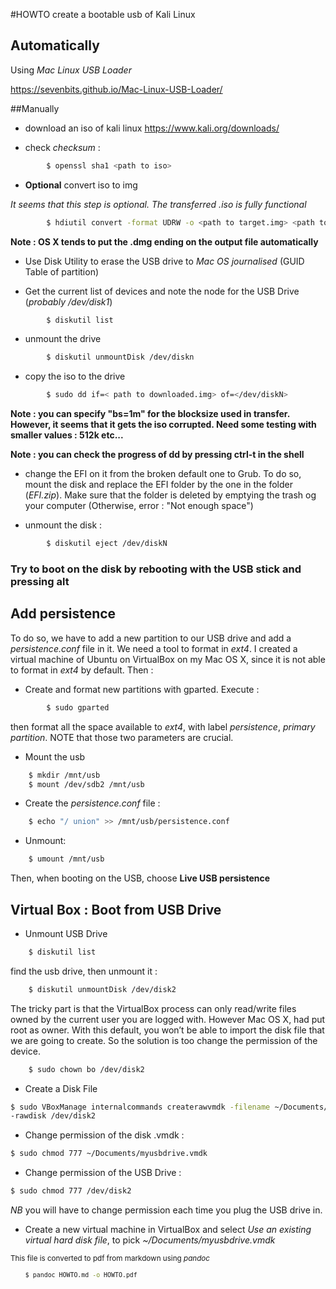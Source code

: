 #HOWTO create a bootable usb of Kali Linux

## Automatically

Using *Mac Linux USB Loader*

https://sevenbits.github.io/Mac-Linux-USB-Loader/

##Manually

- download an iso of kali linux
https://www.kali.org/downloads/

- check *checksum* :
```bash
		$ openssl sha1 <path to iso>
```
-  **Optional** convert iso to img

*It seems that this step is optional. The transferred .iso is fully functional*
```bash
		$ hdiutil convert -format UDRW -o <path to target.img> <path to image.iso>
```
**Note : OS X tends to put the .dmg ending on the output file automatically**

- Use Disk Utility to erase the USB drive to *Mac OS journalised* (GUID Table of partition)

- Get the current list of devices and note the node for the USB Drive (*probably /dev/disk1*)
```bash
		$ diskutil list
```
- unmount the drive
```bash
		$ diskutil unmountDisk /dev/diskn
```
- copy the iso to the drive
```bash
		$ sudo dd if=< path to downloaded.img> of=</dev/diskN>
```
**Note : you can specify "bs=1m" for the blocksize used in transfer. However, it seems that it gets the iso corrupted. Need some testing with smaller values : 512k etc...**

**Note : you can check the progress of dd by pressing ctrl-t in the shell**

- change the EFI on it from the broken default one to Grub.
To do so, mount the disk and replace the EFI folder by the one in the folder (*EFI.zip*). Make sure that the folder is deleted by emptying the trash og your computer (Otherwise, error : "Not enough space")

- unmount the disk :
```bash
		$ diskutil eject /dev/diskN
```
### Try to boot on the disk by rebooting with the USB stick and pressing alt

## Add persistence

To do so, we have to add a new partition to our USB drive and add a *persistence.conf* file in it. We need a tool to format in *ext4*. I created a virtual machine of Ubuntu on VirtualBox on my Mac OS X, since it is not able to format in *ext4* by default. Then :

- Create and format new partitions with gparted. Execute :
```bash
		$ sudo gparted
```

then format all the space available to *ext4*, with label *persistence*, *primary partition*. NOTE that those two parameters are crucial.

- Mount the usb
```bash
	$ mkdir /mnt/usb
	$ mount /dev/sdb2 /mnt/usb
```
- Create the *persistence.conf* file : 
```bash
	$ echo "/ union" >> /mnt/usb/persistence.conf
```

- Unmount:
```bash
	$ umount /mnt/usb
```
Then, when booting on the USB, choose **Live USB persistence**

## Virtual Box : Boot from USB Drive

- Unmount USB Drive
```bash
	$ diskutil list
```
find the usb drive, then unmount it :
```bash
	$ diskutil unmountDisk /dev/disk2
```

The tricky part is that the VirtualBox process can only read/write files owned by the current user you are logged with. However Mac OS X, had put root as owner. With this default, you won’t be able to import the disk file that we are going to create. So the solution is too change the permission of the device.

```bash
	$ sudo chown bo /dev/disk2
```

- Create a Disk File
```bash
$ sudo VBoxManage internalcommands createrawvmdk -filename ~/Documents/myusbdrive.vmdk
-rawdisk /dev/disk2
```
- Change permission of the disk .vmdk :
```bash
$ sudo chmod 777 ~/Documents/myusbdrive.vmdk
```
- Change permission of the USB Drive :
```bash
$ sudo chmod 777 /dev/disk2
```

*NB* you will have to change permission each time you plug the USB drive in.

- Create a new virtual machine in VirtualBox and select *Use an existing virtual hard disk file*, to pick *~/Documents/myusbdrive.vmdk*

<small>This file is converted to pdf from markdown using *pandoc*

```bash
	$ pandoc HOWTO.md -o HOWTO.pdf
```
</small>
